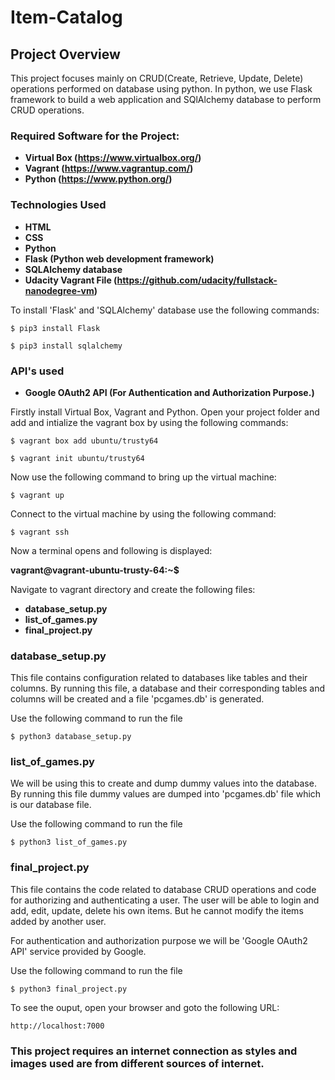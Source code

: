# Item-Catalog

## Project Overview
This project focuses mainly on CRUD(Create, Retrieve, Update, Delete) operations performed on database using python. In python, we use Flask
framework to build a web application and SQlAlchemy database to perform
CRUD operations.

### Required Software for the Project:
* **Virtual Box (https://www.virtualbox.org/)**
* **Vagrant (https://www.vagrantup.com/)**
* **Python (https://www.python.org/)**

### Technologies Used
* **HTML**
* **CSS**
* **Python** 
* **Flask (Python web development framework)**
* **SQLAlchemy database**
* **Udacity Vagrant File (https://github.com/udacity/fullstack-nanodegree-vm)**

To install 'Flask' and 'SQLAlchemy' database use the following commands:

`$ pip3 install Flask`

`$ pip3 install sqlalchemy`

### API's used
* **Google OAuth2 API (For Authentication and Authorization Purpose.)**

Firstly install Virtual Box, Vagrant and Python.
Open your project folder and add and intialize the vagrant box by using the following commands:

`$ vagrant box add ubuntu/trusty64`

`$ vagrant init ubuntu/trusty64`

Now use the following command to bring up the virtual machine:

`$ vagrant up`

Connect to the virtual machine by using the following command:

`$ vagrant ssh`

Now a terminal opens and following is displayed:

**vagrant@vagrant-ubuntu-trusty-64:~$**

Navigate to vagrant directory and create the following files:
* **database_setup.py**
* **list_of_games.py**
* **final_project.py**

### database_setup.py
This file contains configuration related to databases like tables 
and their columns. By running this file, a database and their corresponding tables and columns will be created and a file 'pcgames.db' is generated.

Use the following command to run the file

`$ python3 database_setup.py` 

### list_of_games.py
We will be using this to create and dump dummy values into the database.
By running this file dummy values are dumped into 'pcgames.db' file which
is our database file.

Use the following command to run the file

`$ python3 list_of_games.py`

### final_project.py
This file contains the code related to database CRUD operations and 
code for authorizing and authenticating a user. The user will be able to
login and add, edit, update, delete his own items. But he cannot modify
the items added by another user. 

For authentication and authorization purpose we will be 'Google OAuth2 API' service provided by Google.

Use the following command to run the file

`$ python3 final_project.py`

To see the ouput, open your browser and goto the following URL:

`http://localhost:7000`

### This project requires an internet connection as styles and images used are from different sources of internet.

